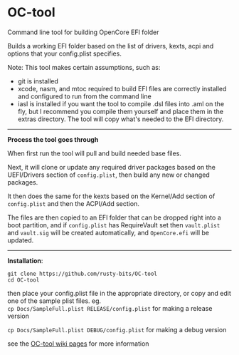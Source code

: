 # OC-tool
Command line tool for building OpenCore EFI folder

Builds a working EFI folder based on the list of drivers, kexts, acpi and options that your config.plist specifies.

Note: This tool makes certain assumptions, such as:  
- git is installed  
- xcode, nasm, and mtoc required to build EFI files are correctly installed and configured to run from the command line  
- iasl is installed if you want the tool to compile .dsl files into .aml on the fly, but I recommend you compile them yourself and place them in the extras directory. The tool will copy what's needed to the EFI directory.  

---

**Process the tool goes through**

When first run the tool will pull and build needed base files.

Next, it will clone or update any required driver packages based on the UEFI/Drivers section of `config.plist`, then build any new or changed packages. 

It then does the same for the kexts based on the Kernel/Add section of `config.plist` and then the ACPI/Add section.  

The files are then copied to an EFI folder that can be dropped right into a boot partition, and if `config.plist` has RequireVault set then `vault.plist` and `vault.sig` will be created automatically, and `OpenCore.efi` will be updated.  

---

**Installation**:

`git clone https://github.com/rusty-bits/OC-tool`   
`cd OC-tool`

then place your config.plist file in the appropriate directory, or copy and edit one of the sample plist files. eg.    
`cp Docs/SampleFull.plist RELEASE/config.plist` for making a release version

`cp Docs/SampleFull.plist DEBUG/config.plist` for making a debug version

see the [OC-tool wiki pages](https://github.com/rusty-bits/OC-tool/wiki) for more information
